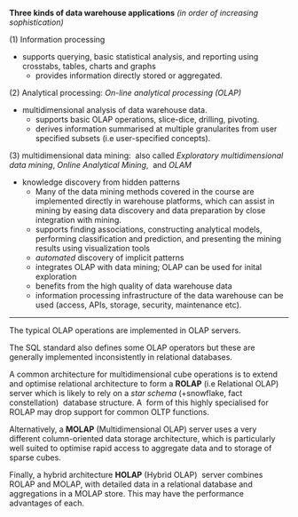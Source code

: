 
**Three kinds of data warehouse applications** _(in order of increasing sophistication)_

(1) Information processing

-   supports querying, basic statistical analysis, and reporting using crosstabs, tables, charts and graphs
    -   provides information directly stored or aggregated.

(2) Analytical processing: _On-line analytical processing (OLAP)_  

-   multidimensional analysis of data warehouse data.
    -   supports basic OLAP operations, slice-dice, drilling, pivoting.
    -   derives information summarised at multiple granularites from user specified subsets (i.e user-specified concepts).

(3) multidimensional data mining:  also called _Exploratory multidimensional data mining_, _Online Analytical Mining_,  and _OLAM_  

-   knowledge discovery from hidden patterns
    -   Many of the data mining methods covered in the course are implemented directly in warehouse platforms, which can assist in mining by easing data discovery and data preparation by close integration with mining. 
    -   supports finding associations, constructing analytical models, performing classification and prediction, and presenting the mining results using visualization tools
    -   _automated_ discovery of implicit patterns
    -   integrates OLAP with data mining; OLAP can be used for inital exploration
    -   benefits from the high quality of data warehouse data
    -   information processing infrastructure of the data warehouse can be used (access, APIs, storage, security, maintenance etc).

---

The typical OLAP operations are implemented in OLAP servers.

The SQL standard also defines some OLAP operators but these are generally implemented inconsistently in relational databases.

A common architecture for multidimensional cube operations is to extend and optimise relational architecture to form a **ROLAP** (i.e Relational OLAP) server which is likely to rely on a _star schema_ (+snowflake, fact constellation)  database structure. A  form of this highly specialised for ROLAP may drop support for common OLTP functions.

Alternatively, a **MOLAP** (Multidimensional OLAP) server uses a very different column-oriented data storage architecture, which is particularly well suited to optimise rapid access to aggregate data and to storage of  sparse cubes.

Finally, a hybrid architecture **HOLAP** (Hybrid OLAP)  server combines ROLAP and MOLAP, with detailed data in a relational database and aggregations in a MOLAP store. This may have the performance advantages of each.


